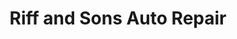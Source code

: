 ---
title: "Riff and Sons Auto Repair"
url: /newburgh/riff-and-sons-auto-repair/
shop: Autowerkstatt
---